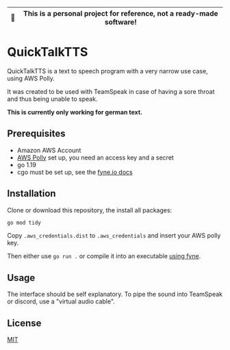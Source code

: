 
| :memo: | **This is a personal project for reference, not a ready-made software!** |
|--------|--------------------------------------------------------------------------|

# QuickTalkTTS

QuickTalkTTS is a text to speech program with a very narrow use case, using AWS Polly.

It was created to be used with TeamSpeak in case of having a sore throat and thus being unable to speak.

**This is currently only working for german text.**

## Prerequisites

- Amazon AWS Account
- [AWS Polly](https://aws.amazon.com/polly/) set up, you need an access key and a secret
- go 1.19
- cgo must be set up, see the [fyne.io docs](https://developer.fyne.io/started/#prerequisites)

## Installation

Clone or download this repository, the install all packages:

```bash
go mod tidy
```

Copy `.aws_credentials.dist` to `.aws_credentials` and insert your AWS polly key.

Then either use `go run .` or compile it into an executable [using fyne](https://developer.fyne.io/started/packaging).

## Usage

The interface should be self explanatory. To pipe the sound into TeamSpeak or discord, use a "virtual audio cable".

## License

[MIT](https://choosealicense.com/licenses/mit/)